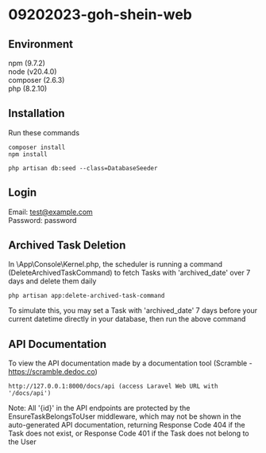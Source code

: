 # 09202023-goh-shein-web

## Environment
npm (9.7.2)  
node (v20.4.0)  
composer (2.6.3)  
php (8.2.10)

## Installation
Run these commands
```
composer install
npm install

php artisan db:seed --class=DatabaseSeeder
```

## Login
Email: test@example.com  
Password: password

## Archived Task Deletion
In \App\Console\Kernel.php, the scheduler is running a command (DeleteArchivedTaskCommand) to fetch Tasks with 'archived_date' over 7 days and delete them daily
```
php artisan app:delete-archived-task-command
```
To simulate this, you may set a Task with 'archived_date' 7 days before your current datetime directly in your database, then run the above command

## API Documentation
To view the API documentation made by a documentation tool (Scramble - https://scramble.dedoc.co)
```
http://127.0.0.1:8000/docs/api (access Laravel Web URL with '/docs/api')
```
Note: All '{id}' in the API endpoints are protected by the EnsureTaskBelongsToUser middleware, which may not be shown in the auto-generated API documentation, returning Response Code 404 if the Task does not exist, or Response Code 401 if the Task does not belong to the User
